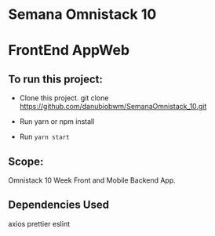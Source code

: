 # Semana Omnistack 10

# FrontEnd AppWeb

## To run this project:

- Clone this project.
	git clone https://github.com/danubiobwm/SemanaOmnistack_10.git

- Run yarn or npm install

- Run `yarn start`


## Scope:

Omnistack 10 Week Front and Mobile Backend App.

## Dependencies Used
axios
prettier
eslint



